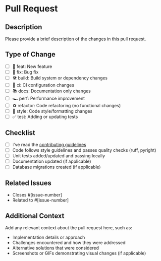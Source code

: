 # Pull Request

## Description

Please provide a brief description of the changes in this pull request.

## Type of Change

- [ ] 🚀 feat: New feature
- [ ] 🐛 fix: Bug fix
- [ ] 🛠️ build: Build system or dependency changes
- [ ] 🔄 ci: CI configuration changes
- [ ] 📚 docs: Documentation only changes
- [ ] 🏎️ perf: Performance improvement
- [ ] ♻️ refactor: Code refactoring (no functional changes)
- [ ] 🎨 style: Code style/formatting changes
- [ ] ✅ test: Adding or updating tests

## Checklist

- [ ] I've read the [contributing guidelines](../CONTRIBUTING.md)
- [ ] Code follows style guidelines and passes quality checks (ruff, pyright)
- [ ] Unit tests added/updated and passing locally
- [ ] Documentation updated (if applicable)
- [ ] Database migrations created (if applicable)

## Related Issues

- Closes #[issue-number]
- Related to #[issue-number]

## Additional Context

Add any relevant context about the pull request here, such as:

- Implementation details or approach
- Challenges encountered and how they were addressed
- Alternative solutions that were considered
- Screenshots or GIFs demonstrating visual changes (if applicable)

<!--
Thank you for your contribution! Your efforts help make this project better.
-->
